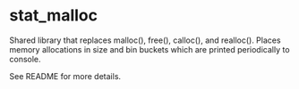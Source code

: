 # stat_malloc
Shared library that replaces malloc(), free(), calloc(), and realloc(). Places memory allocations in size and bin buckets which are printed periodically to console. 

See README for more details. 
